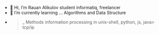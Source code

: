 - 👋 Hi, I’m Rauan Alikulov student informatiq, freelancer
- 🎯 I’m currently learning ... Algorithms and Data Structure
- >_ Methods information processing in unix-shell, python, js, java> tcp/ip
<!---
RauanAlikulov/RauanAlikulov is a ✨ special ✨ repository because its `README.md` (this file) appears on your GitHub profile.
You can click the Preview link to take a look at your changes.
--->
